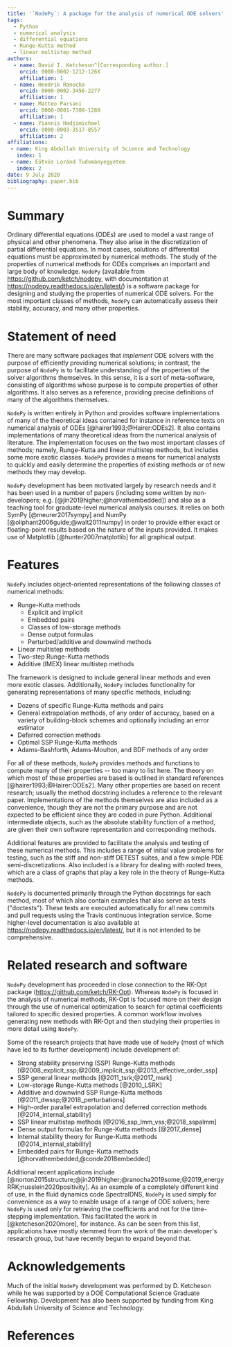 ```yaml
---
title: '`NodePy`: A package for the analysis of numerical ODE solvers'
tags:
  - Python
  - numerical analysis
  - differential equations
  - Runge-Kutta method
  - linear multistep method
authors:
  - name: David I. Ketcheson^[Corresponding author.]
    orcid: 0000-0002-1212-126X
    affiliation: 1
  - name: Hendrik Ranocha
    orcid: 0000-0002-3456-2277
    affiliation: 1
  - name: Matteo Parsani
    orcid: 0000-0001-7300-1280
    affiliation: 1
  - name: Yiannis Hadjimichael
    orcid: 0000-0003-3517-8557
    affiliation: 2
affiliations:
 - name: King Abdullah University of Science and Technology
   index: 1
 - name: Eötvös Loránd Tudományegyetem
   index: 2
date: 9 July 2020
bibliography: paper.bib
---
```


# Summary

Ordinary differential equations (ODEs) are used to model a vast range of physical
and other phenomena.  They also arise in the discretization of partial differential
equations.  In most cases, solutions of differential equations must be approximated
by numerical methods.  The study of the properties of numerical methods for
ODEs comprises an important and large body of knowledge.  `NodePy`
(available from https://github.com/ketch/nodepy, with documentation at https://nodepy.readthedocs.io/en/latest/)
is a software
package for designing and studying the properties of numerical ODE solvers.
For the most important classes of methods, `NodePy` can automatically assess
their stability, accuracy, and many other properties.

# Statement of need

There are many software packages that *implement* ODE solvers with the purpose
of efficiently providing numerical solutions; in contrast, the purpose of
`NodePy` is to facilitate understanding of the properties of the solver algorithms
themselves.  In this sense, it is a sort of meta-software, consisting of
algorithms whose purpose is to compute properties of other algorithms.
It also serves as a reference, providing precise definitions of many of the
algorithms themselves.

`NodePy` is written entirely in Python and provides software implementations
of many of the theoretical ideas contained for instance in reference texts
on numerical analysis of ODEs [@hairer1993;@Hairer:ODEs2].  It also contains implementations of
many theoretical ideas from the numerical analysis of literature.
The implementation focuses on the two most important classes of methods;
namely, Runge-Kutta and linear multistep methods, but includes some
more exotic classes.  `NodePy` provides a means for numerical analysts to
quickly and easily determine the properties of existing methods or of new
methods they may develop.

`NodePy` development has been motivated largely by research needs and
it has been used in a number of papers (including some written by non-developers;
e.g. [@jin2019higher;@horvathembedded]) and also as a teaching tool for
graduate-level numerical analysis courses.  It relies on both SymPy [@meurer2017sympy]
and NumPy [@oliphant2006guide;@walt2011numpy]
in order to provide either exact or floating-point results based on the
nature of the inputs provided.  It makes use of Matplotlib [@hunter2007matplotlib] for all
graphical output.

# Features

`NodePy` includes object-oriented representations of the following classes
of numerical methods:

 - Runge-Kutta methods
   - Explicit and implicit
   - Embedded pairs
   - Classes of low-storage methods
   - Dense output formulas
   - Perturbed/additive and downwind methods
 - Linear multistep methods
 - Two-step Runge-Kutta methods
 - Additive (IMEX) linear multistep methods

The framework is designed to include general linear methods and even more
exotic classes.  Additionally, `NodePy` includes functionality for generating
representations of many specific methods, including:

 - Dozens of specific Runge-Kutta methods and pairs
 - General extrapolation methods, of any order of accuracy, based on a variety
   of building-block schemes and optionally including an error estimator
 - Deferred correction methods
 - Optimal SSP Runge-Kutta methods
 - Adams-Bashforth, Adams-Moulton, and BDF methods of any order

For all of these methods, `NodePy` provides methods and functions to compute many
of their properties -- too many to list here.  The theory on which most of these
properties are based is outlined in standard references
[@hairer1993;@Hairer:ODEs2].  Many other properties are based on
recent research; usually the method docstring includes a reference to the relevant
paper.  Implementations of the methods themselves are also included as a convenience,
though they are not the primary purpose and are not expected to be efficient since
they are coded in pure Python.  Additional intermediate objects, such as the
absolute stability function of a method, are given their own software representation
and corresponding methods.

Additional features are provided to facilitate the analysis and testing of
these numerical methods.  This includes a range of initial value problems
for testing, such as the stiff and non-stiff DETEST suites, and a few simple
PDE semi-discretizations.  Also included is a library for dealing with rooted
trees, which are a class of graphs that play a key role in the theory of Runge-Kutta
methods.

`NodePy` is documented primarily through the Python docstrings for each method,
most of which also contain examples that also serve as tests ("doctests").
These tests are executed automatically for all new commits and pull requests
using the Travis continuous integration service.  Some higher-level
documentation is also available at https://nodepy.readthedocs.io/en/latest/,
but it is not intended to be comprehensive.

# Related research and software

`NodePy` development has proceeded in close connection to the RK-Opt package
(https://github.com/ketch/RK-Opt).
Whereas `NodePy` is focused in the analysis of numerical methods, RK-Opt is focused
more on their design through the use of numerical optimization to search
for optimal coefficients tailored to specific desired properties.
A common workflow involves generating new methods with RK-Opt and then studying
their properties in more detail using `NodePy`.

Some of the research projects that have made use of `NodePy` (most of which have led
to its further development) include development of:

 - Strong stability preserving (SSP) Runge-Kutta methods
   [@2008_explicit_ssp;@2009_implicit_ssp;@2013_effective_order_ssp]
 - SSP general linear methods [@2011_tsrk;@2017_msrk]
 - Low-storage Runge-Kutta methods [@2010_LSRK]
 - Additive and downwind SSP Runge-Kutta methods [@2011_dwssp;@2018_perturbations]
 - High-order parallel extrapolation and deferred correction methods [@2014_internal_stability]
 - SSP linear multistep methods [@2016_ssp_lmm_vss;@2018_sspalmm]
 - Dense output formulas for Runge-Kutta methods [@2017_dense]
 - Internal stability theory for Runge-Kutta methods [@2014_internal_stability]
 - Embedded pairs for Runge-Kutta methods [@horvathembedded,@conde2018embedded]

Additional recent applications include [@norton2015structure;@jin2019higher;@ranocha2019some;@2019_energyRRK;nusslein2020positivity].
As an example of a completely different kind of use,
in the fluid dynamics code SpectralDNS, `NodePy` is used simply for convenience as a way to enable
usage of a range of ODE solvers; here `NodePy` is used only for
retrieving the coefficients and not for the time-stepping implementation.
This facilitated the work in [@ketcheson2020more], for instance.
As can be seen from this list, applications have mostly stemmed from the
work of the main developer's research group, but have recently begun to expand
beyond that.

# Acknowledgements

Much of the initial `NodePy` development was performed by D. Ketcheson while
he was supported by a DOE Computational Science Graduate Fellowship.  Development
has also been supported by funding from King Abdullah University of Science and Technology.

# References
